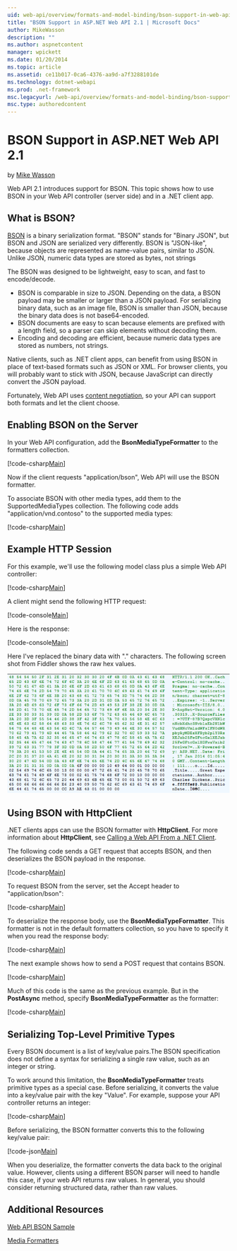 ```yaml
---
uid: web-api/overview/formats-and-model-binding/bson-support-in-web-api-21
title: "BSON Support in ASP.NET Web API 2.1 | Microsoft Docs"
author: MikeWasson
description: ""
ms.author: aspnetcontent
manager: wpickett
ms.date: 01/20/2014
ms.topic: article
ms.assetid: ce11b017-0ca6-4376-aa9d-a7f3288101de
ms.technology: dotnet-webapi
ms.prod: .net-framework
msc.legacyurl: /web-api/overview/formats-and-model-binding/bson-support-in-web-api-21
msc.type: authoredcontent
---
```

BSON Support in ASP.NET Web API 2.1
====================
by [Mike Wasson](https://github.com/MikeWasson)

Web API 2.1 introduces support for BSON. This topic shows how to use BSON in your Web API controller (server side) and in a .NET client app.

## What is BSON?

[BSON](http://bsonspec.org/) is a binary serialization format. "BSON" stands for "Binary JSON", but BSON and JSON are serialized very differently. BSON is "JSON-like", because objects are represented as name-value pairs, similar to JSON. Unlike JSON, numeric data types are stored as bytes, not strings

The BSON was designed to be lightweight, easy to scan, and fast to encode/decode.

- BSON is comparable in size to JSON. Depending on the data, a BSON payload may be smaller or larger than a JSON payload. For serializing binary data, such as an image file, BSON is smaller than JSON, because the binary data does is not base64-encoded.
- BSON documents are easy to scan because elements are prefixed with a length field, so a parser can skip elements without decoding them.
- Encoding and decoding are efficient, because numeric data types are stored as numbers, not strings.

Native clients, such as .NET client apps, can benefit from using BSON in place of text-based formats such as JSON or XML. For browser clients, you will probably want to stick with JSON, because JavaScript can directly convert the JSON payload.

Fortunately, Web API uses [content negotiation](content-negotiation.md), so your API can support both formats and let the client choose.

## Enabling BSON on the Server

In your Web API configuration, add the **BsonMediaTypeFormatter** to the formatters collection.

[!code-csharp[Main](bson-support-in-web-api-21/samples/sample1.cs)]

Now if the client requests "application/bson", Web API will use the BSON formatter.

To associate BSON with other media types, add them to the SupportedMediaTypes collection. The following code adds "application/vnd.contoso" to the supported media types:

[!code-csharp[Main](bson-support-in-web-api-21/samples/sample2.cs)]

## Example HTTP Session

For this example, we'll use the following model class plus a simple Web API controller:

[!code-csharp[Main](bson-support-in-web-api-21/samples/sample3.cs)]

A client might send the following HTTP request:

[!code-console[Main](bson-support-in-web-api-21/samples/sample4.cmd)]

Here is the response:

[!code-console[Main](bson-support-in-web-api-21/samples/sample5.cmd)]

Here I've replaced the binary data with &quot;.&quot; characters. The following screen shot from Fiddler shows the raw hex values.

[![](bson-support-in-web-api-21/_static/image2.png)](bson-support-in-web-api-21/_static/image1.png)

## Using BSON with HttpClient

.NET clients apps can use the BSON formatter with **HttpClient**. For more information about **HttpClient**, see [Calling a Web API From a .NET Client](../advanced/calling-a-web-api-from-a-net-client.md).

The following code sends a GET request that accepts BSON, and then deserializes the BSON payload in the response.

[!code-csharp[Main](bson-support-in-web-api-21/samples/sample6.cs)]

To request BSON from the server, set the Accept header to "application/bson":

[!code-csharp[Main](bson-support-in-web-api-21/samples/sample7.cs)]

To deserialize the response body, use the **BsonMediaTypeFormatter**. This formatter is not in the default formatters collection, so you have to specify it when you read the response body:

[!code-csharp[Main](bson-support-in-web-api-21/samples/sample8.cs)]

The next example shows how to send a POST request that contains BSON.

[!code-csharp[Main](bson-support-in-web-api-21/samples/sample9.cs)]

Much of this code is the same as the previous example. But in the **PostAsync** method, specify **BsonMediaTypeFormatter** as the formatter:

[!code-csharp[Main](bson-support-in-web-api-21/samples/sample10.cs)]

## Serializing Top-Level Primitive Types

Every BSON document is a list of key/value pairs.The BSON specification does not define a syntax for serializing a single raw value, such as an integer or string.

To work around this limitation, the **BsonMediaTypeFormatter** treats primitive types as a special case. Before serializing, it converts the value into a key/value pair with the key "Value". For example, suppose your API controller returns an integer:

[!code-csharp[Main](bson-support-in-web-api-21/samples/sample11.cs)]

Before serializing, the BSON formatter converts this to the following key/value pair:

[!code-json[Main](bson-support-in-web-api-21/samples/sample12.json)]

When you deserialize, the formatter converts the data back to the original value. However, clients using a different BSON parser will need to handle this case, if your web API returns raw values. In general, you should consider returning structured data, rather than raw values.

## Additional Resources

[Web API BSON Sample](https://aspnet.codeplex.com/SourceControl/latest#Samples/WebApi/BSONSample/)

[Media Formatters](media-formatters.md)